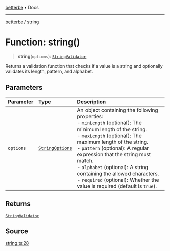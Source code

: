 [betterbe](../README.md) • Docs

---

[betterbe](../README.md) / string

# Function: string()

> **string**(`options`): [`StringValidator`](../interfaces/StringValidator.md)

Returns a validation function that checks if a value is a string and
optionally validates its length, pattern, and alphabet.

## Parameters

| Parameter | Type                                              | Description                                                                                                                                                                                                                                                                                                                                                                                                               |
| :-------- | :------------------------------------------------ | :------------------------------------------------------------------------------------------------------------------------------------------------------------------------------------------------------------------------------------------------------------------------------------------------------------------------------------------------------------------------------------------------------------------------ |
| `options` | [`StringOptions`](../interfaces/StringOptions.md) | An object containing the following properties:<br />- `minLength` (optional): The minimum length of the string.<br />- `maxLength` (optional): The maximum length of the string.<br />- `pattern` (optional): A regular expression that the string must match.<br />- `alphabet` (optional): A string containing the allowed characters.<br />- `required` (optional): Whether the value is required (default is `true`). |

## Returns

[`StringValidator`](../interfaces/StringValidator.md)

## Source

[string.ts:28](https://github.com/ericvera/betterbe/blob/main/src/string.ts#L28)
